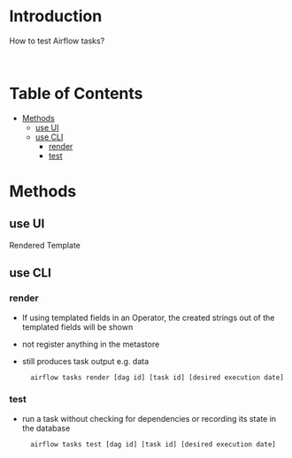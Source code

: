 <!-- omit in toc -->
# Introduction
How to test Airflow tasks?

<br />

<!-- omit in toc -->
# Table of Contents
- [Methods](#methods)
  - [use UI](#use-ui)
  - [use CLI](#use-cli)
    - [render](#render)
    - [test](#test)


# Methods
## use UI
Rendered Template
## use CLI
### render
* If using templated fields in an Operator, the created strings out of the templated fields will be shown
* not register anything in the metastore
* still produces task output e.g. data

        airflow tasks render [dag id] [task id] [desired execution date]

### test
* run a task without checking for dependencies or recording its state in the database

        airflow tasks test [dag id] [task id] [desired execution date]
